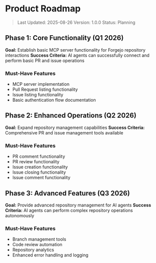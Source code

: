 # Product Roadmap

> Last Updated: 2025-08-26
> Version: 1.0.0
> Status: Planning

## Phase 1: Core Functionality (Q1 2026)

**Goal:** Establish basic MCP server functionality for Forgejo repository interactions
**Success Criteria:** AI agents can successfully connect and perform basic PR and issue operations

### Must-Have Features

- MCP server implementation
- Pull Request listing functionality
- Issue listing functionality
- Basic authentication flow documentation

## Phase 2: Enhanced Operations (Q2 2026)

**Goal:** Expand repository management capabilities
**Success Criteria:** Comprehensive PR and issue management tools available

### Must-Have Features

- PR comment functionality
- PR review functionality
- Issue creation functionality
- Issue closing functionality
- Issue comment functionality

## Phase 3: Advanced Features (Q3 2026)

**Goal:** Provide advanced repository management for AI agents
**Success Criteria:** AI agents can perform complex repository operations autonomously

### Must-Have Features

- Branch management tools
- Code review automation
- Repository analytics
- Enhanced error handling and logging